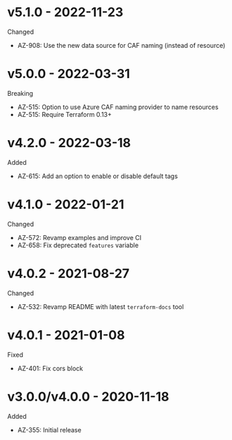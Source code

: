 # v5.1.0 - 2022-11-23

Changed
  * AZ-908: Use the new data source for CAF naming (instead of resource)

# v5.0.0 - 2022-03-31

Breaking
  * AZ-515: Option to use Azure CAF naming provider to name resources
  * AZ-515: Require Terraform 0.13+

# v4.2.0 - 2022-03-18

Added
  * AZ-615: Add an option to enable or disable default tags

# v4.1.0 - 2022-01-21

Changed
  * AZ-572: Revamp examples and improve CI
  * AZ-658: Fix deprecated `features` variable

# v4.0.2 - 2021-08-27

Changed
  * AZ-532: Revamp README with latest `terraform-docs` tool

# v4.0.1 - 2021-01-08

Fixed
  * AZ-401: Fix cors block

# v3.0.0/v4.0.0 - 2020-11-18

Added
  * AZ-355: Initial release
